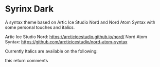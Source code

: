 # Syrinx Dark

A syntax theme based on Artic Ice Studio Nord and Nord Atom Syntax with some personal touches and italics.

Artic Ice Studio Nord: https://arcticicestudio.github.io/nord/
Nord Atom Syntax: https://github.com/arcticicestudio/nord-atom-syntax

Currently Italics are available on the following:

this
return
comments
